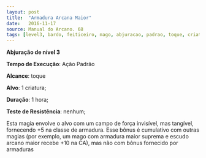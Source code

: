 ```yaml
---
layout: post
title:  "Armadura Arcana Maior"
date:   2016-11-17
source: Manual do Arcano. 68
tags: [level3, bardo, feiticeiro, mago, abjuracao, padrao, toque, criatura, hora, nenhum]
---
```


**Abjuração de nível 3**

**Tempo de Execução**: Ação Padrão

**Alcance**: toque

**Alvo**: 1 criatura;

**Duração**: 1 hora;

**Teste de Resistência**: nenhum;

Esta magia envolve o alvo com um 
campo de força invisível, mas tangível, fornecendo +5 na classe de armadura. Esse bônus 
é cumulativo com outras magias (por exemplo, um mago com armadura maior suprema e escudo 
arcano maior recebe +10 na CA), mas não com bônus fornecido por armaduras